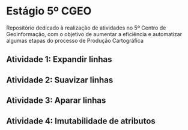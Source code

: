 # Estágio 5º CGEO
Repositório dedicado à realização de atividades no 5º Centro de Geoinformação, com o objetivo de aumentar a eficiência e automatizar algumas etapas do processo de Produção Cartográfica

## Atividade 1: Expandir linhas
## Atividade 2: Suavizar linhas
## Atividade 3: Aparar linhas
## Atividade 4: Imutabilidade de atributos
